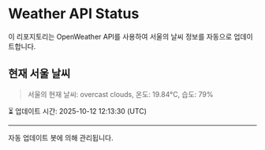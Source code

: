 
# Weather API Status

이 리포지토리는 OpenWeather API를 사용하여 서울의 날씨 정보를 자동으로 업데이트합니다.

## 현재 서울 날씨
> 서울의 현재 날씨: overcast clouds, 온도: 19.84°C, 습도: 79%

⏳ 업데이트 시간: 2025-10-12 12:13:30 (UTC)

---
자동 업데이트 봇에 의해 관리됩니다.
